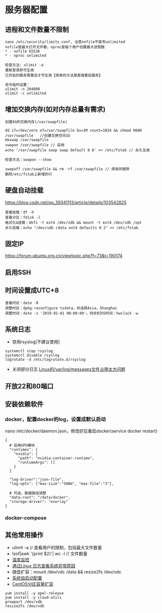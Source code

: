 # 服务器配置
## 进程和文件数量不限制
```
nano /etc/security/limits.conf, 注意nofile不能写unlimited
nofile是最大打开文件数，nproc是每个用户创建最大进程数
* - nofile 65536
* - nproc unlimited

检查方法: ulimit -a
重新登录即可生效
已开启的服务需重启才可生效【简单的方法是直接重启服务】

命令临时设置：
ulimit -n 204800
ulimit -c unlimited
```

## 增加交换内存(如对内存总量有需求)
```
创建4G的交换内存(/var/swapfile)

dd if=/dev/zero of=/var/swapfile bs=1M count=1024 && chmod 0600 /var/swapfile   //创建交换空间1G
mkswap /var/swapfile
swapon /var/swapfile // 启用
echo '/var/swapfile swap swap default 0 0' >> /etc/fstab // 永久生效

检查方法：swapon --show

swapoff /var/swapfile && rm -rf /var/swapfile // 停用并删除
删除/etc/fstab上新增的行
```
## 硬盘自动挂载
https://blog.csdn.net/qq_39341113/article/details/103542825
```
查看挂载：df -h
查看分区：fdisk -l
格式化&挂载：mkfs -t ext4 /dev/sdb && mount -t ext4 /dev/sdb /opt
永久挂载：echo "/dev/vdb /data ext4 defaults 0 2" >> /etc/fstab
```
## 固定IP
https://forum.ubuntu.org.cn/viewtopic.php?f=73&t=190174

## 启用SSH

## 时间设置成UTC+8
```
查看时区：date -R
调整时区：dpkg-reconfigure tzdata，并选择Asia，Shanghai
调整时间：date -s '2019-01-01 00:00:00'。同步BIOS时间：hwclock -w
```
## 系统日志
* 禁用rsyslog[不建议使用]
```
systemctl stop rsyslog
systemctl disable rsyslog
logrotate -d /etc/logrotate.d/rsyslog
```
* 关闭部分日志 [Linux的/var/log/messages文件占用太大问题](https://www.jianshu.com/p/97fe34062a74)

## 开放22和80端口

## 安装依赖软件
### docker，配置docker的log，设置成默认启动
nano /etc/docker/daemon.json，修改好后重启docker(service docker restart)

```
{
  # 启用GPU模块
  "runtimes": {
    "nvidia": {
      "path": "nvidia-container-runtime",
      "runtimeArgs": []
    }
  }

  "log-driver":"json-file",
  "log-opts": {"max-size":"500m", "max-file":"3"},

  # 可选，数据路径调整
  "data-root": "/data/docker",
  "storage-driver": "overlay"
}
```

### docker-compose

## 其他常用操作
* ulimit -a // 查看用户的限制，包括最大文件数量
* lsof|awk '{print $2}'| wc -l // 文件数量
* [温度监控](https://www.linuxprobe.com/ubuntu-cpu-temperature.html)
* [通过Linux 日志查看系统异常原因](https://blog.51cto.com/svsky/1672587)
* 硬盘扩容：mount /dev/vdc /data && resize2fs /dev/vdc
* [系统自启动配置](https://andrewwang79.gitbooks.io/ops/linux/common.html#%E7%B3%BB%E7%BB%9F%E8%87%AA%E5%90%AF%E5%8A%A8%E9%85%8D%E7%BD%AE)
* [CentOS分区容量扩容](https://blog.csdn.net/qingchi62/article/details/106939855)
```
yum install -y epel-release
yum install -y cloud-utils
growpart /dev/vdb
resize2fs /dev/vdb
```
